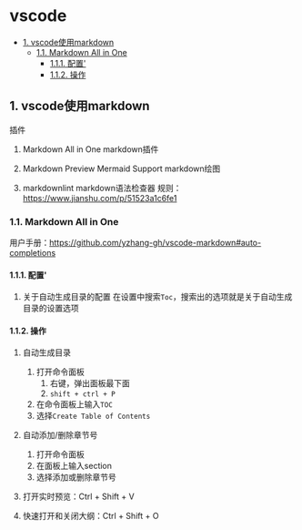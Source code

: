 # vscode

- [1. vscode使用markdown](#1-vscode使用markdown)
  - [1.1. Markdown All in One](#11-markdown-all-in-one)
    - [1.1.1. 配置'](#111-配置)
    - [1.1.2. 操作](#112-操作)


## 1. vscode使用markdown

插件

1. Markdown All in One
    markdown插件

2. Markdown Preview Mermaid Support
   markdown绘图

3. markdownlint
    markdown语法检查器
    规则：<https://www.jianshu.com/p/51523a1c6fe1>

### 1.1. Markdown All in One

用户手册：<https://github.com/yzhang-gh/vscode-markdown#auto-completions>

#### 1.1.1. 配置'

1. 关于自动生成目录的配置
   在设置中搜索`Toc`，搜索出的选项就是关于自动生成目录的设置选项

#### 1.1.2. 操作

1. 自动生成目录
   1. 打开命令面板
      1. 右键，弹出面板最下面
      2. `shift + ctrl + P`
   2. 在命令面板上输入`TOC`
   3. 选择`Create Table of Contents`

2. 自动添加/删除章节号
   1. 打开命令面板
   2. 在面板上输入section
   3. 选择添加或删除章节号
3. 打开实时预览：Ctrl + Shift + V
4. 快速打开和关闭大纲：Ctrl + Shift + O
